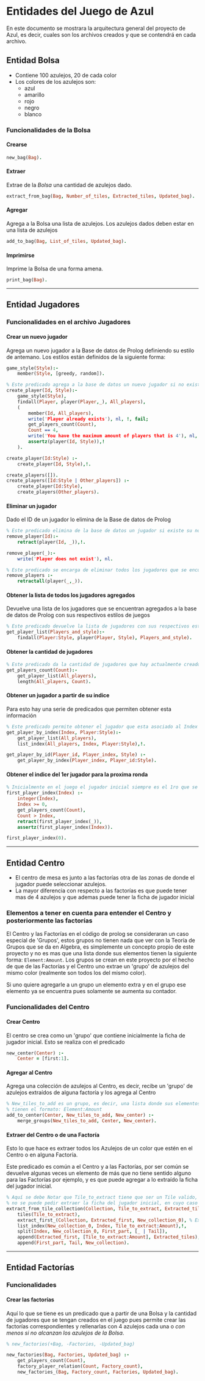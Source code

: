 # Entidades del Juego de Azul

En este documento se mostrara la arquitectura general del proyecto de Azul, es decir, cuales son los archivos creados y que se contendrá en cada archivo.

## Entidad Bolsa

- Contiene 100 azulejos, 20 de cada color
- Los colores de los azulejos son:
  - azul
  - amarillo
  - rojo
  - negro
  - blanco

### Funcionalidades de la Bolsa

#### Crearse

```Prolog
new_bag(Bag).
```

#### Extraer

Extrae de la *Bolsa* una cantidad de azulejos dado.

```Prolog
extract_from_bag(Bag, Number_of_tiles, Extracted_tiles, Updated_bag).
```

#### Agregar

Agrega a la Bolsa una lista de azulejos. Los azulejos dados deben estar en una lista de azulejos

```Prolog
add_to_bag(Bag, List_of_tiles, Updated_bag).
```

#### Imprimirse

Imprime la Bolsa de una forma amena.

```Prolog
print_bag(Bag).
```

---

## Entidad Jugadores

### Funcionalidades en el archivo Jugadores

#### Crear un nuevo jugador

Agrega un nuevo jugador a la Base de datos de Prolog definiendo su estilo de antemano. Los estilos están definidos de la siguiente forma:

```Prolog
game_style(Style):-
    member(Style, [greedy, random]).

% Este predicado agrega a la base de datos un nuevo jugador si no existía previamente su nombre guardado
create_player(Id, Style):-
    game_style(Style),
    findall(Player, player(Player,_), All_players),
    (
        member(Id, All_players),
        write('Player already exists'), nl, !, fail;
        get_players_count(Count),
        Count == 4,
        write('You have the maximum amount of players that is 4'), nl, !, fail;
        assertz(player(Id, Style)),!
    ).

create_player(Id:Style) :-
    create_player(Id, Style),!.

create_players([]).
create_players([Id:Style | Other_players]) :-
    create_player(Id:Style),
    create_players(Other_players).

```

#### Eliminar un jugador

Dado el ID de un jugador lo elimina de la Base de datos de Prolog

```Prolog
% Este predicado elimina de la base de datos un jugador si existe su nombre guardado
remove_player(Id):-
    retract(player(Id, _)),!.

remove_player(_):-
    write('Player does not exist'), nl.

% Este predicado se encarga de eliminar todos los jugadores que se encuentren en la BD
remove_players :-
    retractall(player(_,_)).
```

#### Obtener la lista de todos los jugadores agregados

Devuelve una lista de los jugadores que se encuentran agregados a la base de datos de Prolog con sus respectivos estilos de juegos

```Prolog
% Este predicado devuelve la lista de jugadores con sus respectivos estilos de juego
get_player_list(Players_and_style):-
    findall(Player:Style, player(Player, Style), Players_and_style).
```

#### Obtener la cantidad de jugadores

```Prolog
% Este predicado da la cantidad de jugadores que hay actualmente creados
get_players_count(Count):-
    get_player_list(All_players),
    length(All_players, Count).
```

#### Obtener un jugador a partir de su indice

Para esto hay una serie de predicados que permiten obtener esta información

```Prolog
% Este predicado permite obtener el jugador que esta asociado al Index
get_player_by_index(Index, Player:Style):-
    get_player_list(All_players),
    list_index(All_players, Index, Player:Style),!.

get_player_by_id(Player_id, Player_index, Style) :-
    get_player_by_index(Player_index, Player_id:Style).
```

#### Obtener el indice del 1er jugador para la proxima ronda

```Prolog
% Inicialmente en el juego el jugador inicial siempre es el 1ro que se crea
first_player_index(Index) :- 
    integer(Index),
    Index >= 0,
    get_players_count(Count),
    Count > Index,
    retract(first_player_index(_)),
    assertz(first_player_index(Index)).

first_player_index(0).
```

---

## Entidad Centro

- El centro de mesa es junto a las factorías otra de las zonas de donde el jugador puede seleccionar azulejos.
- La mayor diferencia con respecto a las factorías es que puede tener mas de 4 azulejos y que ademas puede tener la ficha de jugador inicial

### Elementos a tener en cuenta para entender el Centro y posteriormente las factorías

El Centro y las Factorías en el código de prolog se consideraran un caso especial de 'Grupos', estos grupos no tienen nada que ver con la Teoría de Grupos que se da en Algebra, es simplemente un concepto propio de este proyecto y no es mas que una lista donde sus elementos tienen la siguiente forma: `Element:Amount`. Los grupos se crean en este proyecto por el hecho de que de las Factorías y el Centro uno extrae un 'grupo' de azulejos del mismo color (realmente son todos los del mismo color).

Si uno quiere agregarle a un grupo un elemento extra y en el grupo ese elemento ya se encuentra pues solamente se aumenta su contador.

### Funcionalidades del Centro

#### Crear Centro

El centro se crea como un 'grupo' que contiene inicialmente la ficha de jugador inicial.
Esto se realiza con el predicado

```Prolog
new_center(Center) :-
    Center = [first:1].
```

#### Agregar al Centro

Agrega una colección de azulejos al Centro, es decir, recibe un 'grupo' de azulejos extraídos de alguna factoría y los agrega al Centro

```Prolog
% New_tiles_to_add es un grupo, es decir, una lista donde sus elementos
% tienen el formato: Element:Amount
add_to_center(Center, New_tiles_to_add, New_center) :-
    merge_groups(New_tiles_to_add, Center, New_center).

```

#### Extraer del Centro o de una Factoría

Esto lo que hace es extraer todos los Azulejos de un color que estén en el Centro o en alguna Factoría.

Este predicado es común a el Centro y a las Factorías, por ser común se devuelve algunas veces un elemento de más que no tiene sentido alguno para las Factorías por ejemplo, y es que puede agregar a lo extraído la ficha del jugador inicial.

```Prolog
% Aquí se debe Notar que Tile_to_extract tiene que ser un Tile valido, por ende
% no se puede pedir extraer la ficha del jugador inicial, en cuyo caso fallara
extract_from_tile_collection(Collection, Tile_to_extract, Extracted_tiles, New_collection) :-
    tiles(Tile_to_extract),
    extract_first_(Collection, Extracted_first, New_collection_0), % Extracted_first puede ser lista vacía
    list_index(New_collection_0, Index, Tile_to_extract:Amount),!,
    split(Index, New_collection_0, First_part, [_ | Tail]),
    append(Extracted_first, [Tile_to_extract:Amount], Extracted_tiles),
    append(First_part, Tail, New_collection).

```

---

## Entidad Factorías

### Funcionalidades

#### Crear las factorías

Aquí lo que se tiene es un predicado que a partir de una Bolsa y la cantidad de jugadores que se tengan creados en el juego pues permite crear las factorías correspondientes y rellenarlas con 4 azulejos cada una o *con menos si no alcanzan los azulejos de la Bolsa*.

```Prolog
% new_factories(+Bag, -Factories, -Updated_bag)

new_factories(Bag, Factories, Updated_bag) :-
    get_players_count(Count),
    factory_player_relation(Count, Factory_count),
    new_factories_(Bag, Factory_count, Factories, Updated_bag).
```
